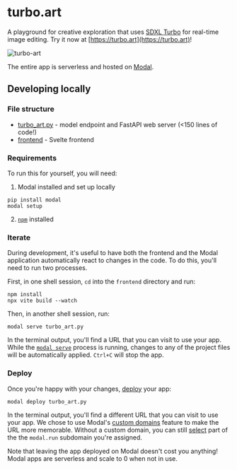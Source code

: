 # turbo.art

A playground for creative exploration that uses [SDXL Turbo](https://huggingface.co/stabilityai/sdxl-turbo) for real-time image editing. Try it now at [https://turbo.art](https://turbo.art)!

![turbo-art](https://github.com/modal-labs/turbo-art/assets/5786378/bb185f24-9946-4c26-a7ca-7c8732ea77f0)

The entire app is serverless and hosted on [Modal](https://modal.com/).

## Developing locally

### File structure

- [turbo_art.py](./turbo_art.py) - model endpoint and FastAPI web server (<150 lines of code!)
- [frontend](./frontend) - Svelte frontend

### Requirements

To run this for yourself, you will need:

1. Modal installed and set up locally

```shell
pip install modal
modal setup
```

2. [`npm`](https://docs.npmjs.com/downloading-and-installing-node-js-and-npm) installed

### Iterate

During development, it's useful to have both the frontend and the Modal application automatically react to changes in the code. To do this, you'll need to run two processes.

First, in one shell session, `cd` into the `frontend` directory and run:

```shell
npm install
npx vite build --watch
```

Then, in another shell session, run:

```shell
modal serve turbo_art.py
```

In the terminal output, you'll find a URL that you can visit to use your app. While the [`modal serve`](<(https://modal.com/docs/guide/webhooks#developing-with-modal-serve)>) process is running, changes to any of the project files will be automatically applied. `Ctrl+C` will stop the app.

### Deploy

Once you're happy with your changes, [deploy](https://modal.com/docs/guide/managing-deployments#creating-deployments) your app:

```shell
modal deploy turbo_art.py
```

In the terminal output, you'll find a different URL that you can visit to use your app. We chose to use Modal's [custom domains](https://modal.com/docs/guide/webhooks#custom-domains) feature to make the URL more memorable. Without a custom domain, you can still [select](https://modal.com/docs/guide/webhook-urls#user-specified-urls) part of the the `modal.run` subdomain you're assigned.

Note that leaving the app deployed on Modal doesn't cost you anything! Modal apps are serverless and scale to 0 when not in use.
